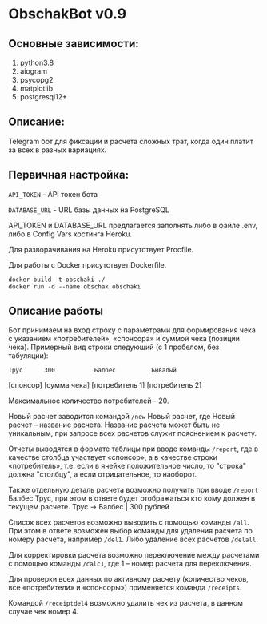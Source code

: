 # ObschakBot v0.9

## Основные зависимости:

1. python3.8
2. aiogram
3. psycopg2
4. matplotlib
5. postgresql12+

## Описание:

Telegram бот для фиксации и расчета сложных трат, когда один платит за всех в разных вариациях. 

## Первичная настройка:

`API_TOKEN` - API токен бота

`DATABASE_URL` - URL базы данных на PostgreSQL

API_TOKEN и DATABASE_URL предлагается заполнять либо в файле .env, либо в Config Vars хостинга Heroku.

Для разворачивания на Heroku присутствует Procfile. 

Для работы с Docker присутствует Dockerfile. 

```
docker build -t obschaki ./
docker run -d --name obschak obschaki
```

## Описание работы

Бот принимаем на вход строку с параметрами для формирования чека с указанием «потребителей», «спонсора» и суммой чека (позиции чека).
Примерный вид строки следующий (с 1 пробелом, без табуляции):

`Трус      300           Балбес          Бывалый`

[спонсор] [сумма чека]  [потребитель 1] [потребитель 2]

Максимальное количество потребителей - 20. 

Новый расчет заводится командой `/new` Новый расчет, где Новый расчет – название расчета. Название расчета может быть не уникальным, 
при запросе всех расчетов служит пояснением к расчету. 

Отчеты выводятся в формате таблицы при вводе команды `/report`, где в качестве столбца участвует «спонсор», а в качестве строки «потребитель», 
т.е. если в ячейке положительное число, то "строка" должна "столбцу", а если отрицательное, то наоборот. 

Также отдельную деталь расчета возможно получить при вводе `/report` Балбес Трус, при этом в ответе будет отображаться кто кому должен в текущем расчете. 
Трус -> Балбес | 300 рублей

Список всех расчетов возможно выводить с помощью команды `/all`. При этом в ответе возможен выбор команды для удаления расчета по номеру расчета, 
например `/del1`. Либо удаление всех расчетов `/delall`.

Для корректировки расчета возможно переключение между расчетами с помощью команды `/calc1`, где 1 – номер расчета для переключения. 

Для проверки всех данных по активному расчету (количество чеков, все «потребители» и «спонсоры») применяется команда `/receipts`.

Командой `/receiptdel4` возможно удалить чек из расчета, в данном случае чек номер 4.

